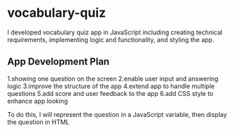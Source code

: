 # vocabulary-quiz

I developed vocabulary quiz app in JavaScript including creating technical requirements, implementing logic and functionality, and styling the app.

## App Development Plan

1.showing one question on the screen
2.enable user input and answering logic
3.improve the structure of the app
4.extend app to handle multiple questions
5.add score and user feedback to the app
6.add CSS style to enhance app looking

To do this, I will represent the question in a JavaScript variable, then display the question in HTML
